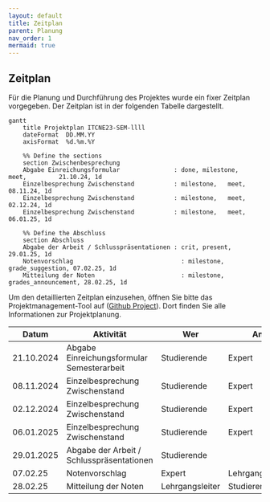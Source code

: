```yaml
---
layout: default
title: Zeitplan
parent: Planung
nav_order: 1
mermaid: true
---
```


## Zeitplan

Für die Planung und Durchführung des Projektes wurde ein fixer Zeitplan vorgegeben.
Der Zeitplan ist in der folgenden Tabelle dargestellt.

```mermaid
gantt
    title Projektplan ITCNE23-SEM-llll
    dateFormat  DD.MM.YY
    axisFormat  %d.%m.%Y

    %% Define the sections
    section Zwischenbesprechung
    Abgabe Einreichungsformular               : done, milestone,   meet,         21.10.24, 1d
    Einzelbesprechung Zwischenstand           : milestone,   meet,         08.11.24, 1d
    Einzelbesprechung Zwischenstand           : milestone,   meet,         02.12.24, 1d
    Einzelbesprechung Zwischenstand           : milestone,   meet,         06.01.25, 1d

    %% Define the Abschluss
    section Abschluss
    Abgabe der Arbeit / Schlusspräsentationen : crit, present,  29.01.25, 1d
    Notenvorschlag                              : milestone, grade_suggestion, 07.02.25, 1d
    Mitteilung der Noten                        : milestone, grades_announcement, 28.02.25, 1d
```

Um den detaillierten Zeitplan einzusehen, öffnen Sie bitte das Projektmanagement-Tool auf ([Github Project](https://github.com/users/danyambuehl/projects/4)). Dort finden Sie alle Informationen zur Projektplanung.

| Datum                  | Aktivität                                            | Wer         | An       |
|-----------------------|----------------------                                 | ------------|----      |
|21.10.2024             | Abgabe Einreichungsformular Semesterarbeit            | Studierende | Expert   |
|08.11.2024             | Einzelbesprechung Zwischenstand                       | Studierende | Expert   |
|02.12.2024             | Einzelbesprechung Zwischenstand                       | Studierende | Expert   |
|06.01.2025             | Einzelbesprechung Zwischenstand                       | Studierende | Expert   |
|29.01.2025             | Abgabe der Arbeit / Schlusspräsentationen             | Studierende |          |
|07.02.25               | Notenvorschlag                                        | Expert      | Lehrgangsleiter |
|28.02.25               | Mitteilung der Noten                                  | Lehrgangsleiter | Studierende |
